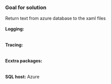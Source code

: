 ### Goal for solution
Return text from azure database to the xaml files </br>
</br>
__Logging:__ </br> 
</br>
</br>
__Tracing:__ </br>
</br>
</br>
__Ecxtra packages:__ </br>
</br>
</br>
__SQL host:__ Azure </br>
</br>
</br>
